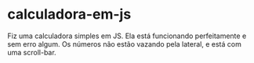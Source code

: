 # calculadora-em-js
Fiz uma calculadora simples em JS. Ela está funcionando perfeitamente e sem erro algum. Os números não estão vazando pela lateral, e está com uma scroll-bar.
